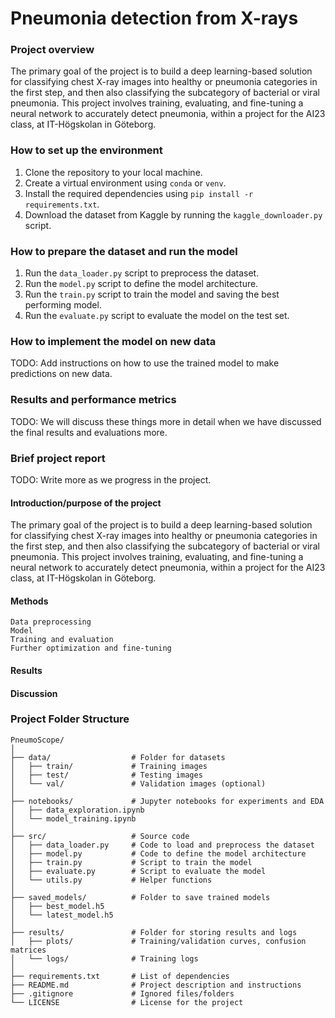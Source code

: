 # Pneumonia detection from X-rays

### Project overview
The primary goal of the project is to build a deep learning-based solution for classifying chest X-ray images into healthy or pneumonia categories in the first step, and then also classifying the subcategory of bacterial or viral pneumonia. This project involves training, evaluating, and fine-tuning a neural network to accurately detect pneumonia, within a project for the AI23 class, at IT-Högskolan in Göteborg.

### How to set up the environment 
1. Clone the repository to your local machine.
2. Create a virtual environment using `conda` or `venv`.
3. Install the required dependencies using `pip install -r requirements.txt`.
4. Download the dataset from Kaggle by running the `kaggle_downloader.py` script.

### How to prepare the dataset and run the model
1. Run the `data_loader.py` script to preprocess the dataset.
2. Run the `model.py` script to define the model architecture.
3. Run the `train.py` script to train the model and saving the best performing model.
4. Run the `evaluate.py` script to evaluate the model on the test set.

### How to implement the model on new data
TODO: Add instructions on how to use the trained model to make predictions on new data.

### Results and performance metrics
TODO: We will discuss these things more in detail when we have discussed the final results and evaluations more.





### Brief project report
TODO: Write more as we progress in the project.

#### Introduction/purpose of the project

The primary goal of the project is to build a deep learning-based solution for classifying chest X-ray images into healthy or pneumonia categories in the first step, and then also classifying the subcategory of bacterial or viral pneumonia. This project involves training, evaluating, and fine-tuning a neural network to accurately detect pneumonia, within a project for the AI23 class, at IT-Högskolan in Göteborg.

#### Methods
    Data preprocessing
    Model
    Training and evaluation
    Further optimization and fine-tuning
#### Results

#### Discussion












### Project Folder Structure
```
PneumoScope/
│
├── data/                  # Folder for datasets
│   ├── train/             # Training images
│   ├── test/              # Testing images
│   └── val/               # Validation images (optional)
│
├── notebooks/             # Jupyter notebooks for experiments and EDA
│   ├── data_exploration.ipynb
│   └── model_training.ipynb
│
├── src/                   # Source code
│   ├── data_loader.py     # Code to load and preprocess the dataset
│   ├── model.py           # Code to define the model architecture
│   ├── train.py           # Script to train the model
│   ├── evaluate.py        # Script to evaluate the model
│   └── utils.py           # Helper functions
│
├── saved_models/          # Folder to save trained models
│   ├── best_model.h5
│   └── latest_model.h5
│
├── results/               # Folder for storing results and logs
│   ├── plots/             # Training/validation curves, confusion matrices
│   └── logs/              # Training logs
│
├── requirements.txt       # List of dependencies
├── README.md              # Project description and instructions
├── .gitignore             # Ignored files/folders
└── LICENSE                # License for the project
```
